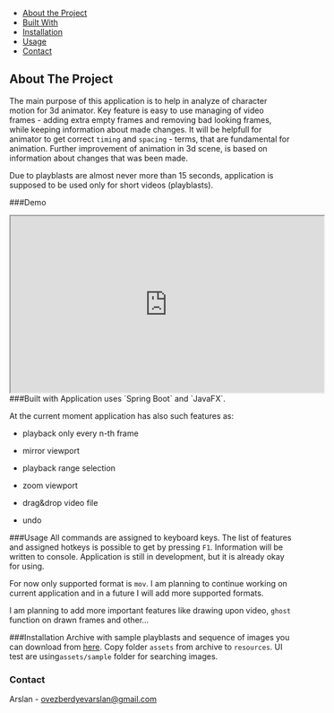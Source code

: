 * [About the Project](#about-the-project)
* [Built With](#built-with)
* [Installation](#installation)
* [Usage](#usage)
* [Contact](#contact)

## About The Project
The main purpose of this application is to help in analyze of character motion for 3d animator. Key feature is easy to use managing of video frames - adding extra empty frames and removing bad looking frames, while keeping information about made changes.
It will be helpfull for animator to get correct `timing` and `spacing` - terms, that are fundamental for animation. Further improvement of animation in 3d scene, is based on information about changes that was been made.

Due to playblasts are almost never more than 15 seconds, application is supposed to be used only for short videos (playblasts).

###Demo
<div align="center">

<iframe
 width="560" height="315" src="https://www.youtube.com/embed/ksk8PmWISeY" ></iframe>

</div>
###Built with
Application uses `Spring Boot` and `JavaFX`. 

At the current moment application has also such features as:

*    playback only every n-th frame
    
*    mirror viewport
    
*    playback range selection
    
*    zoom viewport
    
*    drag&drop video file
    
*    undo
    
    
###Usage
All commands are assigned to keyboard keys. The list of features and assigned hotkeys is possible to get by pressing `F1`. Information will be written to console.
Application is still in development, but it is already okay for using. 

For now only supported format is `mov`. I am planning to continue working on current application and in a future I will add more supported formats.

I am planning to add more important features like drawing upon video, `ghost` function on drawn frames and other...

###Installation
Archive with sample playblasts and sequence of images you can download from [here](https://drive.google.com/open?id=1ZvIx35oriZtv5wtaGvU4Hx-YVghOmUvW).
Copy folder `assets` from archive to `resources`. 
UI test are using`assets/sample` folder for searching images.

### Contact
Arslan - [ovezberdyevarslan@gmail.com]()